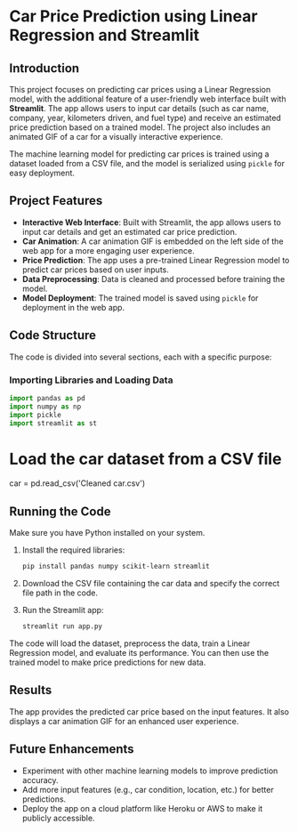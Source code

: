 # Car Price Prediction using Linear Regression and Streamlit

## Introduction
This project focuses on predicting car prices using a Linear Regression model, with the additional feature of a user-friendly web interface built with **Streamlit**. The app allows users to input car details (such as car name, company, year, kilometers driven, and fuel type) and receive an estimated price prediction based on a trained model. The project also includes an animated GIF of a car for a visually interactive experience.

The machine learning model for predicting car prices is trained using a dataset loaded from a CSV file, and the model is serialized using `pickle` for easy deployment.

## Project Features
- **Interactive Web Interface**: Built with Streamlit, the app allows users to input car details and get an estimated car price prediction.
- **Car Animation**: A car animation GIF is embedded on the left side of the web app for a more engaging user experience.
- **Price Prediction**: The app uses a pre-trained Linear Regression model to predict car prices based on user inputs.
- **Data Preprocessing**: Data is cleaned and processed before training the model.
- **Model Deployment**: The trained model is saved using `pickle` for deployment in the web app.

## Code Structure
The code is divided into several sections, each with a specific purpose:

### Importing Libraries and Loading Data
```python
import pandas as pd
import numpy as np
import pickle
import streamlit as st 
```
# Load the car dataset from a CSV file
car = pd.read_csv('Cleaned car.csv')

## Running the Code

Make sure you have Python installed on your system.

1. Install the required libraries:
    ```bash
    pip install pandas numpy scikit-learn streamlit
    ```

2. Download the CSV file containing the car data and specify the correct file path in the code.

3. Run the Streamlit app:
    ```bash
    streamlit run app.py
    ```

The code will load the dataset, preprocess the data, train a Linear Regression model, and evaluate its performance. You can then use the trained model to make price predictions for new data.

## Results

The app provides the predicted car price based on the input features. It also displays a car animation GIF for an enhanced user experience.

## Future Enhancements

- Experiment with other machine learning models to improve prediction accuracy.
- Add more input features (e.g., car condition, location, etc.) for better predictions.
- Deploy the app on a cloud platform like Heroku or AWS to make it publicly accessible.
